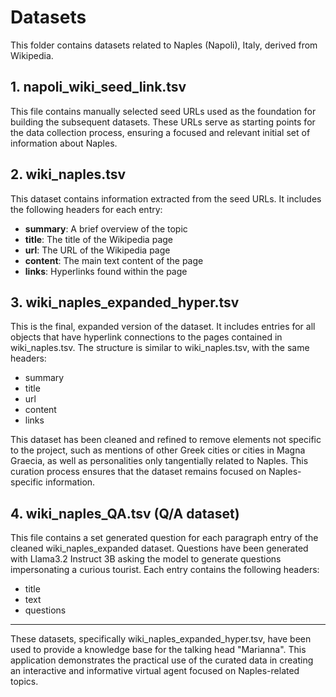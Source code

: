 # Datasets

This folder contains datasets related to Naples (Napoli), Italy, derived from Wikipedia. 

## 1. napoli_wiki_seed_link.tsv

This file contains manually selected seed URLs used as the foundation for building the subsequent datasets. These URLs serve as starting points for the data collection process, ensuring a focused and relevant initial set of information about Naples.

## 2. wiki_naples.tsv

This dataset contains information extracted from the seed URLs. It includes the following headers for each entry:

- **summary**: A brief overview of the topic
- **title**: The title of the Wikipedia page
- **url**: The URL of the Wikipedia page
- **content**: The main text content of the page
- **links**: Hyperlinks found within the page

## 3. wiki_naples_expanded_hyper.tsv

This is the final, expanded version of the dataset. It includes entries for all objects that have hyperlink connections to the pages contained in wiki_naples.tsv. The structure is similar to wiki_naples.tsv, with the same headers:

- summary
- title
- url
- content
- links

This dataset has been cleaned and refined to remove elements not specific to the project, such as mentions of other Greek cities or cities in Magna Graecia, as well as personalities only tangentially related to Naples. This curation process ensures that the dataset remains focused on Naples-specific information.

## 4. wiki_naples_QA.tsv (Q/A dataset)

This file contains a set generated question for each paragraph entry of the cleaned wiki_naples_expanded dataset. Questions have been generated with Llama3.2 Instruct 3B asking the model to generate questions impersonating a curious tourist. Each entry contains the following headers:

- title
- text
- questions

---

These datasets, specifically wiki_naples_expanded_hyper.tsv, have been used to provide a knowledge base for the talking head "Marianna". This application demonstrates the practical use of the curated data in creating an interactive and informative virtual agent focused on Naples-related topics.
